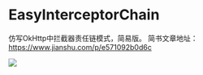 # EasyInterceptorChain
仿写OkHttp中拦截器责任链模式，简易版。
简书文章地址：https://www.jianshu.com/p/e571092b0d6c

![](https://upload-images.jianshu.io/upload_images/7177220-c86afc4540c52472.png?imageMogr2/auto-orient/strip%7CimageView2/2/w/1240)
